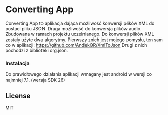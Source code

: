 # Converting App

Converting App to aplikacja dająca możliwość konwersji plików XML do postaci pliku JSON. Druga możliwość do konwersja plików audio. Zbudowana w ramach projektu uczelnianego.
Do konwersji plików XML zostały użyte dwa algorytmy. Pierwszy znich jest mojego pomysłu, ten sam co w aplikacji: https://github.com/AndekQR/XmlToJson
Drugi z nich pochodzi z biblioteki org.json.

### Instalacja

Do prawidłowego działania aplikacji wmagany jest android w wersji co najmniej 7.1. (wersja SDK 26)

## License

MIT
